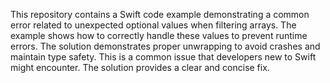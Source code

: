 This repository contains a Swift code example demonstrating a common error related to unexpected optional values when filtering arrays. The example shows how to correctly handle these values to prevent runtime errors.  The solution demonstrates proper unwrapping to avoid crashes and maintain type safety. This is a common issue that developers new to Swift might encounter.  The solution provides a clear and concise fix.